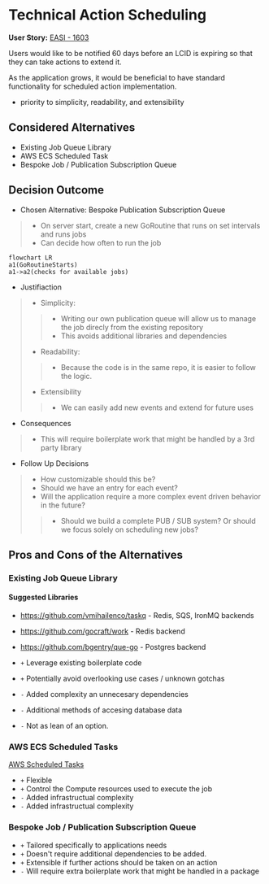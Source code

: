 # Technical Action Scheduling

**User Story:** [EASI - 1603](https://jiraent.cms.gov/browse/EASI-1603)

Users would like to be notified 60 days before an LCID is expiring so that they can take actions to extend it. 

As the application grows, it would be beneficial to have standard functionality for scheduled action implementation.


- priority to simplicity, readability, and extensibility
<!-- 
optional -->

## Considered Alternatives

* Existing Job Queue Library
* AWS ECS Scheduled Task
* Bespoke Job / Publication Subscription Queue


## Decision Outcome

* Chosen Alternative: Bespoke Publication Subscription Queue
> * On server start, create a new GoRoutine that runs on set intervals and runs jobs
> * Can decide how often to run the job
```mermaid
flowchart LR
a1(GoRoutineStarts)
a1->a2(checks for available jobs)
```
* Justifiaction
> * Simplicity: 
>> * Writing our own publication queue will allow us to manage the job direcly from the existing repository
>> * This avoids additional libraries and dependencies
> * Readability: 
>> * Because the code is in the same repo, it is easier to follow the logic.
> * Extensibility 
>> * We can easily add new events and extend for future uses


* Consequences
> * This will require boilerplate work that might be handled by a 3rd party library


* Follow Up Decisions
> * How customizable should this be?
> * Should we have an entry for each event? 
> * Will the application require a more complex event driven behavior in the future? 
>> * Should we build a complete PUB / SUB system? Or should we focus solely on scheduling new jobs?

## Pros and Cons of the Alternatives <!-- optional -->

### Existing Job Queue Library
#### Suggested Libraries
* https://github.com/vmihailenco/taskq - Redis, SQS, IronMQ backends
* https://github.com/gocraft/work - Redis backend
* https://github.com/bgentry/que-go - Postgres backend

* `+` Leverage existing boilerplate code
* `+` Potentially avoid overlooking use cases / unknown gotchas
* `-` Added complexity an unnecesary dependencies
* `-` Additional methods of accesing database data
* `-` Not as lean of an option.


### AWS ECS Scheduled Tasks
[AWS Scheduled Tasks](https://docs.aws.amazon.com/AmazonECS/latest/developerguide/scheduled_tasks.html)
* `+` Flexible
* `+` Control the Compute resources used to execute the job
* `-` Added infrastructual complexity
* `-` Added infrastructual complexity
### Bespoke Job / Publication Subscription Queue
* `+` Tailored specifically to applications needs
* `+` Doesn't require additional dependencies to be added. 
* `+` Extensible if further actions should be taken on an action
* `-` Will require extra boilerplate work that might be handled in a package

 

